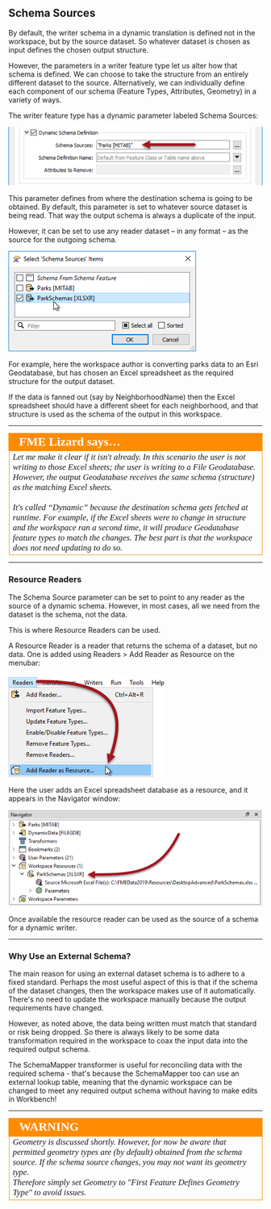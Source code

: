 ## Schema Sources ##

By default, the writer schema in a dynamic translation is defined not in the workspace, but by the source dataset. So whatever dataset is chosen as input defines the chosen output structure.

However, the parameters in a writer feature type let us alter how that schema is defined. We can choose to take the structure from an entirely different dataset to the source. Alternatively, we can individually define each component of our schema (Feature Types, Attributes, Geometry) in a variety of ways. 

The writer feature type has a dynamic parameter labeled Schema Sources:

![](./Images/Img3.045.DynamicWriterSchemaSourceParameter.png)

This parameter defines from where the destination schema is going to be obtained. By default, this parameter is set to whatever source dataset is being read. That way the output schema is always a duplicate of the input.

However, it can be set to use any reader dataset – in any format – as the source for the outgoing schema. 

![](./Images/Img3.046.DynamicWriterSchemaSourceSelect.png)

For example, here the workspace author is converting parks data to an Esri Geodatabase, but has chosen an Excel spreadsheet as the required structure for the output dataset.

If the data is fanned out (say by NeighborhoodName) then the Excel spreadsheet should have a different sheet for each neighborhood, and that structure is used as the schema of the output in this workspace.


---

<table style="border-spacing: 0px">
<tr>
<td style="vertical-align:middle;background-color:darkorange;border: 2px solid darkorange">
<i class="fa fa-quote-left fa-lg fa-pull-left fa-fw" style="color:white;padding-right: 12px;vertical-align:text-top"></i>
<span style="color:white;font-size:x-large;font-weight: bold;font-family:serif">FME Lizard says…</span>
</td>
</tr>

<tr>
<td style="border: 1px solid darkorange">
<span style="font-family:serif; font-style:italic; font-size:larger">
Let me make it clear if it isn't already. In this scenario the user is not writing to those Excel sheets; the user is writing to a File Geodatabase. However, the output Geodatabase receives the same schema (structure) as the matching Excel sheets.
<br><br>
It's called “Dynamic” because the destination schema gets fetched at runtime. For example, if the Excel sheets were to change in structure and the workspace ran a second time, it will produce Geodatabase feature types to match the changes. The best part is that the workspace does not need updating to do so.
</span>
</td>
</tr>
</table>

---

### Resource Readers ###

The Schema Source parameter can be set to point to any reader as the source of a dynamic schema. However, in most cases, all we need from the dataset is the schema, not the data. 

This is where Resource Readers can be used.

A Resource Reader is a reader that returns the schema of a dataset, but no data. One is added using Readers > Add Reader as Resource on the menubar:

![](./Images/Img3.047.AddReaderAsResourceMenu.png)

Here the user adds an Excel spreadsheet database as a resource, and it appears in the Navigator window:

![](./Images/Img3.048.ReaderAsResourceNavigator.png)

Once available the resource reader can be used as the source of a schema for a dynamic writer.

---

### Why Use an External Schema? ###

The main reason for using an external dataset schema is to adhere to a fixed standard. Perhaps the most useful aspect of this is that if the schema of the dataset changes, then the workspace makes use of it automatically. There's no need to update the workspace manually because the output requirements have changed.

However, as noted above, the data being written must match that standard or risk being dropped. So there is always likely to be some data transformation required in the workspace to coax the input data into the required output schema.

The SchemaMapper transformer is useful for reconciling data with the required schema - that's because the SchemaMapper too can use an external lookup table, meaning that the dynamic workspace can be changed to meet any required output schema without having to make edits in Workbench!

---

<!--Warning Section--> 

<table style="border-spacing: 0px">
<tr>
<td style="vertical-align:middle;background-color:darkorange;border: 2px solid darkorange">
<i class="fa fa-exclamation-triangle fa-lg fa-pull-left fa-fw" style="color:white;padding-right: 12px;vertical-align:text-top"></i>
<span style="color:white;font-size:x-large;font-weight: bold;font-family:serif">WARNING</span>
</td>
</tr>

<tr>
<td style="border: 1px solid darkorange">
<span style="font-family:serif; font-style:italic; font-size:larger">
Geometry is discussed shortly. However, for now be aware that permitted geometry types are (by default) obtained from the schema source. If the schema source changes, you may not want its geometry type.
<br>Therefore simply set Geometry to "First Feature Defines Geometry Type" to avoid issues.
</span>
</td>
</tr>
</table>
